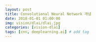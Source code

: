 ```yaml
---
layout: post
title: Convolutional Neural Network 개념
date: 2018-01-01 01:00:00
img: vision/dlai/dlai.jpg
categories: [vision-dlai] 
tags: [cnn, deeplearning.ai] # add tag
---
```


